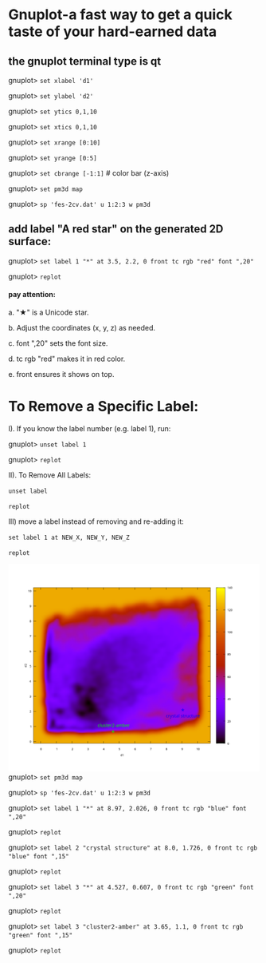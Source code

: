# Gnuplot-a fast way to get a quick taste of your hard-earned data
## the gnuplot terminal type is qt

gnuplot> ``set xlabel 'd1'``

gnuplot> ``set ylabel 'd2'``

gnuplot> ``set ytics 0,1,10``

gnuplot> ``set xtics 0,1,10``

gnuplot> ``set xrange [0:10]``

gnuplot> ``set yrange [0:5]``

gnuplot> ``set cbrange [-1:1]``  # color bar (z-axis)

gnuplot> ``set pm3d map``

gnuplot> ``sp 'fes-2cv.dat' u 1:2:3 w pm3d``

## add label "A red star" on the generated 2D surface:
gnuplot> ``set label 1 "*" at 3.5, 2.2, 0 front tc rgb "red" font ",20"``

gnuplot> ``replot``
#### pay attention:

a. "★" is a Unicode star.

b. Adjust the coordinates (x, y, z) as needed.

c. font ",20" sets the font size.

d. tc rgb "red" makes it in red color.

e. front ensures it shows on top.

# To Remove a Specific Label:

I). If you know the label number (e.g. label 1), run:

gnuplot> ``unset label 1``

gnuplot> ``replot``

II).  To Remove All Labels:

``unset label``

``replot``

III) move a label instead of removing and re-adding it:

``set label 1 at NEW_X, NEW_Y, NEW_Z``

``replot``




![adding labels](https://github.com/HuixiaLuScienceRocks/gnuplot_tricks/blob/main/fes-2cv.png)
gnuplot> ``set pm3d map``

gnuplot> ``sp 'fes-2cv.dat' u 1:2:3 w pm3d``

gnuplot> ``set label 1 "*" at 8.97, 2.026, 0 front tc rgb "blue" font ",20"``

gnuplot> ``replot``

gnuplot> ``set label 2 "crystal structure" at 8.0, 1.726, 0 front tc rgb "blue" font ",15"``

gnuplot> ``replot``

gnuplot> ``set label 3 "*" at 4.527, 0.607, 0 front tc rgb "green" font ",20"``

gnuplot> ``replot``

gnuplot> ``set label 3 "cluster2-amber" at 3.65, 1.1, 0 front tc rgb "green" font ",15"``

gnuplot> ``replot``
